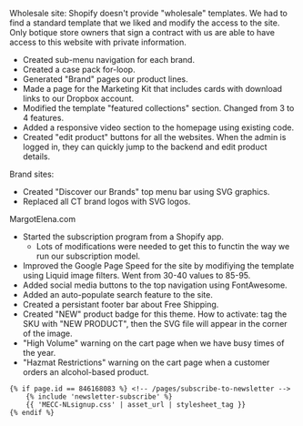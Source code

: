 <!-- TITLE: Burwell -->
<!-- SUBTITLE: Things I've worked on here. -->

Wholesale site: Shopify doesn't provide "wholesale" templates. We had to find a standard template that we liked and modify the access to the site. Only botique store owners that sign a contract with us are able to have access to this website with private information.

* Created sub-menu navigation for each brand.
* Created a case pack for-loop.
* Generated "Brand" pages our product lines.
* Made a page for the Marketing Kit that includes cards with download links to our Dropbox account.
* Modified the template "featured collections" section. Changed from 3 to 4 features.
* Added a responsive video section to the homepage using existing code.
* Created "edit product" buttons for all the websites. When the admin is logged in, they can quickly jump to the backend and edit product details.

Brand sites:

* Created "Discover our Brands" top menu bar using SVG graphics.
* Replaced all CT brand logos with SVG logos.


MargotElena.com
* Started the subscription program from a Shopify app.
	* Lots of modifications were needed to get this to functin the way we run our subscription model.
* Improved the Google Page Speed for the site by modifiying the template using Liquid image filters. Went from 30-40 values to 85-95.
* Added social media buttons to the top navigation using FontAwesome.
* Added an auto-populate search feature to the site.
* Created a persistant footer bar about Free Shipping.
* Created "NEW" product badge for this theme. How to activate: tag the SKU with "NEW PRODUCT", then the SVG file will appear in the corner of the image.
* "High Volume" warning on the cart page when we have busy times of the year.
* "Hazmat Restrictions" warning on the cart page when a customer orders an alcohol-based product.


```liquid
{% if page.id == 846168083 %} <!-- /pages/subscribe-to-newsletter -->
	{% include 'newsletter-subscribe' %}
	{{ 'MECC-NLsignup.css' | asset_url | stylesheet_tag }}
{% endif %}
```
